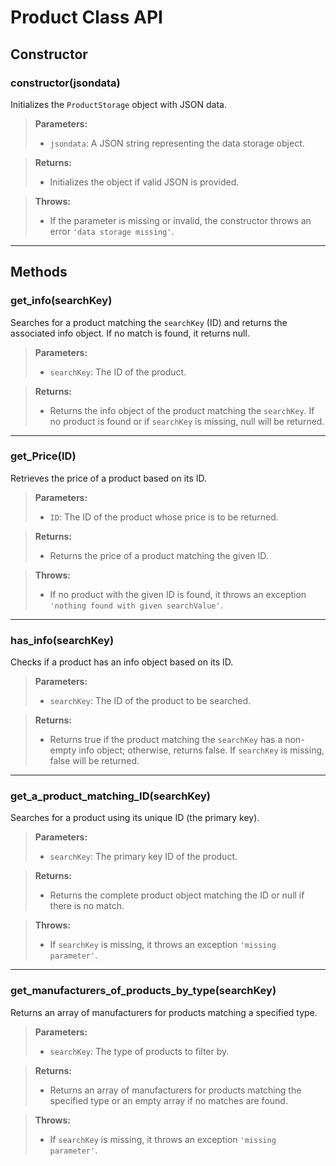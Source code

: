 # Product Class API

## Constructor

### **constructor(jsondata)**
Initializes the `ProductStorage` object with JSON data.

> **Parameters:**
> - `jsondata`: A JSON string representing the data storage object.

> **Returns:**
> - Initializes the object if valid JSON is provided.

> **Throws:**
> - If the parameter is missing or invalid, the constructor throws an error `'data storage missing'`.

---

## Methods

### **get_info(searchKey)**
Searches for a product matching the `searchKey` (ID) and returns the associated info object. If no match is found, it returns null.

> **Parameters:**
> - `searchKey`: The ID of the product.

> **Returns:**
> - Returns the info object of the product matching the `searchKey`. If no product is found or if `searchKey` is missing, null will be returned.

---

### **get_Price(ID)**
Retrieves the price of a product based on its ID.

> **Parameters:**
> - `ID`: The ID of the product whose price is to be returned.

> **Returns:**
> - Returns the price of a product matching the given ID.

> **Throws:**
> - If no product with the given ID is found, it throws an exception `'nothing found with given searchValue'`.

---

### **has_info(searchKey)**
Checks if a product has an info object based on its ID.

> **Parameters:**
> - `searchKey`: The ID of the product to be searched.

> **Returns:**
> - Returns true if the product matching the `searchKey` has a non-empty info object; otherwise, returns false. If `searchKey` is missing, false will be returned.

---

### **get_a_product_matching_ID(searchKey)**
Searches for a product using its unique ID (the primary key).

> **Parameters:**
> - `searchKey`: The primary key ID of the product.

> **Returns:**
> - Returns the complete product object matching the ID or null if there is no match.

> **Throws:**
> - If `searchKey` is missing, it throws an exception `'missing parameter'`.

---

### **get_manufacturers_of_products_by_type(searchKey)**
Returns an array of manufacturers for products matching a specified type.

> **Parameters:**
> - `searchKey`: The type of products to filter by.

> **Returns:**
> - Returns an array of manufacturers for products matching the specified type or an empty array if no matches are found.

> **Throws:**
> - If `searchKey` is missing, it throws an exception `'missing parameter'`.